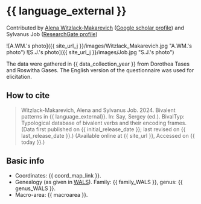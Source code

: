 # {{ language_external }}
Contributed by [Alena Witzlack-Makarevich](https://en.linguistics.huji.ac.il/people/alena-witzlack-makarevich) ([Google scholar profile](https://scholar.google.com/citations?user=G9KzTbMAAAAJ&hl=nl)) and Sylvanus Job ([ResearchGate profile](https://www.researchgate.net/profile/Sylvanus-Job-2))

![A.WM.'s photo]({{ site_url_j }}/images/Witzlack_Makarevich.jpg "A.WM.'s photo")
![S.J.'s photo]({{ site_url_j }}/images/Job.jpg "S.J.'s photo")

The data were gathered in {{ data_collection_year }} from Dorothea Tases and Roswitha Gases. The English version of the questionnaire was used for elicitation.

## How to cite
> Witzlack-Makarevich, Alena and Sylvanus Job. 2024. Bivalent patterns in {{ language_external}}. 
> In: Say, Sergey (ed.). BivalTyp: Typological database of bivalent verbs and their encoding frames. 
> (Data first published on {{ initial_release_date }}; 
> last revised on {{ last_release_date }}.) (Available online at {{ site_url }}, 
> Accessed on {{ today }}.)

## Basic info
- Coordinates: {{ coord_map_link }}.
- Genealogy (as given in [WALS](https://wals.info/)). Family: {{ family_WALS }}, genus: {{ genus_WALS }}.
- Macro-area: {{ macroarea }}.
